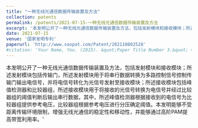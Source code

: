 ```yaml
---
title: "一种无线光通信数据传输装置及方法"
collection: patents
permalink: /patents/2021-07-15-一种无线光通信数据传输装置及方法
excerpt: '本发明公开了一种无线光通信数据传输装置及方法，包括发射模块和接收模块；所述发射模块包括传输门，所述发射模块用于将串行数据转换为多路控制信号控制传输门输出电信号，并将电信号转化为光信号发射至接收模块；所述接收模块包括峰值检测器和比较器组，所述接收模块用于将接收的光信号转换为电信号并经过比较器组的阈值判断后输出串行数据，其中，所述峰值检测器根据接收到的电信号为比较器组提供参考电压，比较器组根据参考电压进行分压确定阈值。本发明能够不受距离传输环境限制，增强无线光通信的稳定性和移动性，并能够通过高阶PAM提高带宽利用率.'
date: 2021-07-15
venue: '国家发明专利'
paperurl: 'http://www.soopat.com/Patent/202110802528'
#citation: 'Your Name, You. (2015). &quot;Paper Title Number 3.&quot; <i>Journal 1</i>. 1(3).'
---
```

本发明公开了一种无线光通信数据传输装置及方法，包括发射模块和接收模块；所述发射模块包括传输门，所述发射模块用于将串行数据转换为多路控制信号控制传输门输出电信号，并将电信号转化为光信号发射至接收模块；所述接收模块包括峰值检测器和比较器组，所述接收模块用于将接收的光信号转换为电信号并经过比较器组的阈值判断后输出串行数据，其中，所述峰值检测器根据接收到的电信号为比较器组提供参考电压，比较器组根据参考电压进行分压确定阈值。本发明能够不受距离传输环境限制，增强无线光通信的稳定性和移动性，并能够通过高阶PAM提高带宽利用率。'

